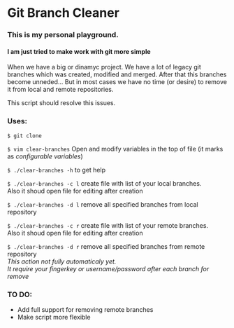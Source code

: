 Git Branch Cleaner
===================

### This is my personal playground.
#### I am just tried to make work with git more simple

When we have a big or dinamyc project. We have a lot of legacy git branches which was created, modified and merged.
After that this branches become unneded... But in most cases we have no time (or desire) to remove it
from local and remote repositories.

This script should resolve this issues.

### Uses:

```$ git clone```

```$ vim clear-branches``` Open and modify variables in the top of file (it marks as *configurable variables*)

```$ ./clear-branches -h``` to get help

```$ ./clear-branches -c l``` create file with list of your local branches.<br>
    Also it shoud open file for editing after creation

```$ ./clear-branches -d l``` remove all specified branches from local repository

```$ ./clear-branches -c r``` create file with list of your remote branches.<br>
    Also it shoud open file for editing after creation

```$ ./clear-branches -d r``` remove all specified branches from remote repository<br>
    *This action not fully automaticaly yet. <br>
    It require your fingerkey or username/password after each branch for remove*

### TO DO:

* Add full support for removing remote branches
* Make script more flexible